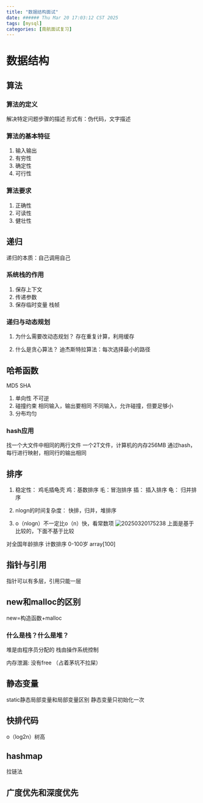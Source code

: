 ```yaml
---
title: "数据结构面试"
date: ###### Thu Mar 20 17:03:12 CST 2025
tags: [mysql]
categories: [南航面试复习]
---
```

# 数据结构
## 算法
### 算法的定义
解决特定问题步骤的描述
形式有：伪代码，文字描述

### 算法的基本特征
1. 输入输出
2. 有穷性
3. 确定性
4. 可行性

### 算法要求
1. 正确性
2. 可读性
3. 健壮性

## 递归
递归的本质：自己调用自己

### 系统栈的作用
1. 保存上下文
2. 传递参数
3. 保存临时变量  栈帧

### 递归与动态规划
1. 为什么需要改动态规划？
存在重复计算，利用缓存

2. 什么是贪心算法？
迪杰斯特拉算法：每次选择最小的路径

## 哈希函数
MD5 SHA
1. 单向性
不可逆
2. 碰撞约束
相同输入，输出要相同
不同输入，允许碰撞，但要足够小
3. 分布均匀

### hash应用
找一个大文件中相同的两行文件
一个2T文件，计算机的内存256MB
通过hash，每行进行映射，相同行的输出相同

## 排序
1. 稳定性： 鸡毛插龟壳 鸡：基数排序  毛：冒泡排序
插： 插入排序 龟： 归并排序

2. nlogn的时间复杂度： 快排，归并，堆排序

3. o（nlogn）不一定比o（n）快，看常数项
![20250320175238](https://cdn.jsdelivr.net/gh/Yolo-ZZY/Image/20250320175238.png)
上面是基于比较的，下面不基于比较

对全国年龄排序 计数排序
0-100岁 array[100]

## 指针与引用
指针可以有多层，引用只能一层

## new和malloc的区别
new=构造函数+malloc

### 什么是栈？什么是堆？
堆是由程序员分配的
栈由操作系统控制

内存泄漏: 没有free （占着茅坑不拉屎）

## 静态变量
static静态局部变量和局部变量区别
静态变量只初始化一次

## 快排代码
o（log2n）树高
## hashmap 
拉链法 

## 广度优先和深度优先

